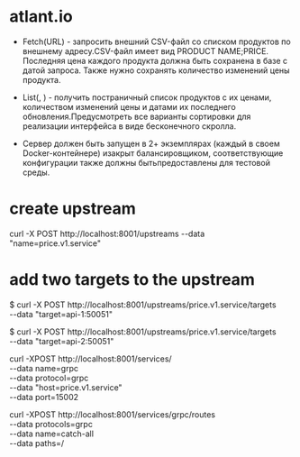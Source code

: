 # atlant.io

- Fetch(URL) - запросить внешний CSV-файл со списком продуктов по внешнему адресу.CSV-файл имеет вид PRODUCT NAME;PRICE. Последняя цена каждого продукта должна быть сохранена в базе с датой запроса. Также нужно сохранять количество изменений цены продукта.

- List(<paging params>, <sorting params>) - получить постраничный список продуктов с их ценами, количеством изменений цены и датами их последнего обновления.Предусмотреть все варианты сортировки для реализации интерфейса в виде бесконечного скролла.

* Сервер должен быть запущен в 2+ экземплярах (каждый в своем Docker-контейнере) изакрыт балансировщиком, соответствующие конфигурации также должны бытьпредоставлены для тестовой среды.

# create upstream
curl -X POST http://localhost:8001/upstreams --data "name=price.v1.service"

# add two targets to the upstream
$ curl -X POST http://localhost:8001/upstreams/price.v1.service/targets \
    --data "target=api-1:50051"

$ curl -X POST http://localhost:8001/upstreams/price.v1.service/targets \
    --data "target=api-2:50051"

curl -XPOST http://localhost:8001/services/ \
  --data name=grpc \
  --data protocol=grpc \
  --data "host=price.v1.service" \
  --data port=15002

curl -XPOST http://localhost:8001/services/grpc/routes \
  --data protocols=grpc \
  --data name=catch-all \
  --data paths=/
